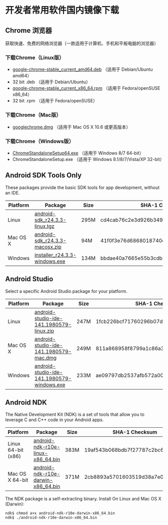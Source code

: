 # 开发者常用软件国内镜像下载

## Chrome 浏览器

获取快速、免费的网络浏览器（一款适用于计算机、手机和平板电脑的浏览器）

### 下载Chrome（Linux版） 

 * [google-chrome-stable\_current\_amd64.deb](http://7xjxoo.dl1.z0.glb.clouddn.com/linux/direct/google-chrome-stable\_current\_amd64.deb) （适用于 Debian/Ubuntu amd64）
 * 32 bit .deb （适用于 Debian/Ubuntu）
 * [google-chrome-stable\_current\_x86\_64.rpm](http://7xjxoo.dl1.z0.glb.clouddn.com/linux/direct/google-chrome-stable\_current\_x86\_64.rpm) （适用于 Fedora/openSUSE x86\_64）
 * 32 bit .rpm （适用于 Fedora/openSUSE）

### 下载Chrome（Mac版） 

 * [googlechrome.dmg](http://7xjxoo.dl1.z0.glb.clouddn.com/chrome/mac/stable/GGRO/googlechrome.dmg) （适用于 Mac OS X 10.6 或更高版本）

### 下载Chrome（Windows版）

 * [ChromeStandaloneSetup64.exe](http://7xjxoo.dl1.z0.glb.clouddn.com/windows/direct/ChromeStandaloneSetup64.exe) （适用于 Windows 8/7 64-bit）
 * ChromeStandaloneSetup.exe （适用于 Windows 8.1/8/7/Vista/XP 32-bit）

## Android SDK Tools Only

These packages provide the basic SDK tools for app development, without an IDE.

Platform | Package | Size | SHA-1 Checksum
---------|---------|------|---------------
Linux    | [android-sdk\_r24.3.3-linux.tgz](http://7xjxoo.dl1.z0.glb.clouddn.com/android/android-sdk_r24.3.3-linux.tgz) | 295M | cd4cab76c2e3d926b3495c26ec56c831ba77d0d0
Mac OS X | [android-sdk\_r24.3.3-macosx.zip](http://7xjxoo.dl1.z0.glb.clouddn.com/android/android-sdk_r24.3.3-macosx.zip) | 94M | 41f0f3e76d6868018740e654aefb04fd765c357d
Windows  | [installer\_r24.3.3-windows.exe](http://7xjxoo.dl1.z0.glb.clouddn.com/android/installer_r24.3.3-windows.exe) | 134M | bbdae40a7665e55b3cdb1fbae865986e6cd3df14

## Android Studio

Select a specific Android Studio package for your platform.

Platform | Package | Size | SHA-1 Checksum
---------|---------|------|---------------
Linux    | [android-studio-ide-141.1980579-linux.zip](http://7xjxoo.dl1.z0.glb.clouddn.com/dl/android/studio/ide-zips/1.2.2.0/android-studio-ide-141.1980579-linux.zip) | 247M | 1fcb226bcf71760296b07dc0db74216563ce83f7
Mac OS X | [android-studio-ide-141.1980579-mac.dmg](http://7xjxoo.dl1.z0.glb.clouddn.com/dl/android/studio/install/1.2.2.0/android-studio-ide-141.1980579-mac.dmg) | 249M | 811a868958f8799a1c86a3acfab0fc5dc8de2f41
Windows  | [android-studio-ide-141.1980579-windows.exe](http://7xjxoo.dl1.z0.glb.clouddn.com/dl/android/studio/install/1.2.2.0/android-studio-ide-141.1980579-windows.exe) | 233M | ae09797db2537afb572a00b7eacc292bb66d539e

## Android NDK

The Native Development Kit (NDK) is a set of tools that allow you to leverage C and C++ code in your Android apps.

Platform | Package | Size | SHA-1 Checksum
---------|---------|------|---------------
Linux 64-bit (x86) | [android-ndk-r10e-linux-x86_64.bin](http://7xjxoo.dl1.z0.glb.clouddn.com/android/ndk/android-ndk-r10e-linux-x86_64.bin) | 383M | 19af543b068bdb7f27787c2bc69aba7f
Mac OS X 64-bit | [android-ndk-r10e-darwin-x86_64.bin](http://7xjxoo.dl1.z0.glb.clouddn.com/android/ndk/android-ndk-r10e-darwin-x86_64.bin) | 371M | 2cb8893a5701603519d38a7e04c50e81

The NDK package is a self-extracting binary. Install On Linux and Mac OS X (Darwin):

```
ndk$ chmod a+x android-ndk-r10e-darwin-x86_64.bin
ndk$ ./android-ndk-r10e-darwin-x86_64.bin
```

